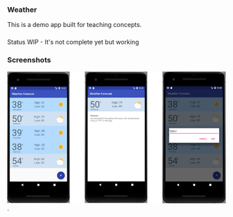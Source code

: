 ### Weather
This is a demo app built for teaching concepts.

###
Status WIP - It's not complete yet but working

### Screenshots
![Get the weather forecast in your city!](WeatherAppScreenshots.png).

